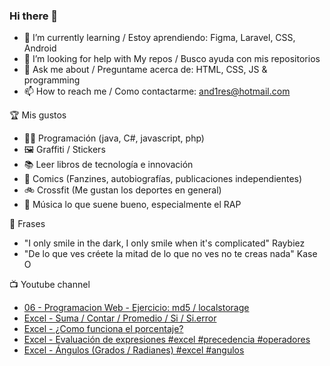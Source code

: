 ### Hi there 👋

<!--
**xaca/xaca** is a ✨ _special_ ✨ repository because its `README.md` (this file) appears on your GitHub profile.

Here are some ideas to get you started:
-->

- 🌱 I’m currently learning / Estoy aprendiendo: Figma, Laravel, CSS, Android
- 🤔 I’m looking for help with My repos / Busco ayuda con mis repositorios
- 💬 Ask me about / Preguntame acerca de: HTML, CSS, JS & programming 
- 📫 How to reach me / Como contactarme: and1res@hotmail.com

🏆 Mis gustos
- 👨‍💻 Programación (java, C#, javascript, php)
- 🖼️ Graffiti / Stickers
- 📚 Leer libros de tecnología e innovación
- 💢 Comics (Fanzines, autobiografías, publicaciones independientes)
- 🚲 Crossfit (Me gustan los deportes en general)
- 🎤 Música lo que suene bueno, especialmente el RAP

📝 Frases
- "I only smile in the dark, I only smile when it's complicated" Raybiez
- "De lo que ves créete la mitad de lo que no ves no te creas nada" Kase O

📺 Youtube channel
<!-- BLOG-POST-LIST:START -->
- [06 - Programacion Web - Ejercicio: md5 / localstorage](https://www.youtube.com/watch?v=pnRq-SXEBSU)
- [Excel - Suma / Contar / Promedio / Si / Si.error](https://www.youtube.com/watch?v=jKW2BTknaWw)
- [Excel - ¿Como funciona el porcentaje?](https://www.youtube.com/watch?v=zE7KfXwFtN8)
- [Excel - Evaluación de expresiones #excel #precedencia #operadores](https://www.youtube.com/watch?v=m-OCD2hxhxE)
- [Excel - Ángulos (Grados / Radianes) #excel #angulos](https://www.youtube.com/watch?v=271Rvgw22MM)
<!-- BLOG-POST-LIST:END -->
